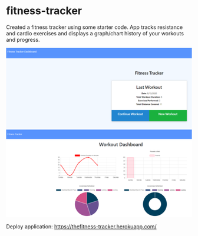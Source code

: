 # fitness-tracker

Created a fitness tracker using some starter code. App tracks resistance and cardio exercises and displays a graph/chart history of your workouts and progress.

![1](/public/images/home.PNG)
![2](/public/images/dashboard.PNG)


Deploy application: https://thefitness-tracker.herokuapp.com/